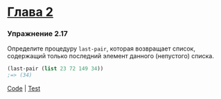 # [Глава 2](../index.md#Глава-2-Построение-абстракций-с-помощью-данных)

### Упражнение 2.17
Определите процедуру `last-pair`, которая возвращает список, содержащий только последний элемент данного (непустого) списка.

```clojure
(last-pair (list 23 72 149 34))
;=> (34)
```

[Code](../../src/sicp/chapter02/2_17.clj) | [Test](../../test/sicp/chapter02/2_17_test.clj)
